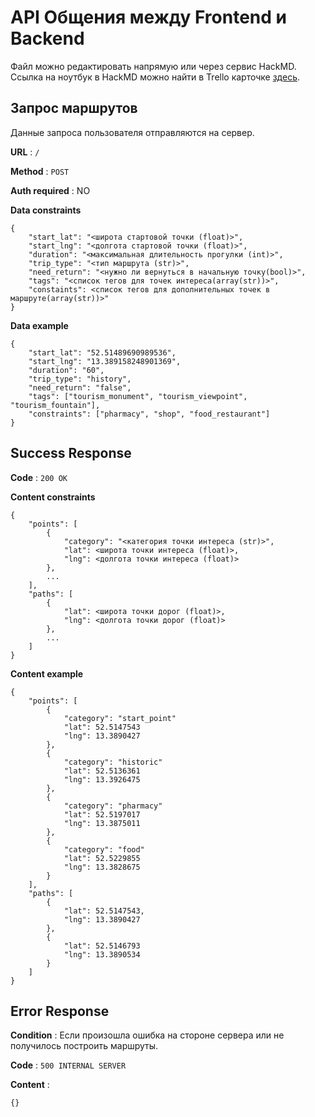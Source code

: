 # API Общения между Frontend и Backend

Файл можно редактировать напрямую или через сервис HackMD. Ссылка на ноутбук в HackMD можно найти в Trello карточке [здесь](https://trello.com/c/NVt5fMRh).

## Запрос маршрутов

Данные запроса пользователя отправляются на сервер.

**URL** : `/`

**Method** : `POST`

**Auth required** : NO

**Data constraints**

```
{
    "start_lat": "<широта стартовой точки (float)>",
    "start_lng": "<долгота стартовой точки (float)>",
    "duration": "<максимальная длительность прогулки (int)>",
    "trip_type": "<тип маршрута (str)>",
    "need_return": "<нужно ли вернуться в начальную точку(bool)>",
    "tags": "<список тегов для точек интереса(array(str))>",
    "constaints": <список тегов для дополнительных точек в маршруте(array(str))>"
}
```

**Data example**

```
{
    "start_lat": "52.51489690989536",
    "start_lng": "13.389158248901369",
    "duration": "60",
    "trip_type": "history",
    "need_return": "false",
    "tags": ["tourism_monument", "tourism_viewpoint", "tourism_fountain"],
    "constraints": ["pharmacy", "shop", "food_restaurant"]
}
```

## Success Response

**Code** : `200 OK`

**Content constraints**

```
{
    "points": [
        {
            "category": "<категория точки интереса (str)>",
            "lat": <широта точки интереса (float)>,
            "lng": <долгота точки интереса (float)>
        },
        ...
    ],
    "paths": [
        {
            "lat": <широта точки дорог (float)>,
            "lng": <долгота точки дорог (float)>
        },
        ...
    ]
}
```

**Content example**

```
{
    "points": [
        {
            "category": "start_point"
            "lat": 52.5147543
            "lng": 13.3890427
        },
        {
            "category": "historic"
            "lat": 52.5136361
            "lng": 13.3926475
        },
        {
            "category": "pharmacy"
            "lat": 52.5197017
            "lng": 13.3875011
        },
        {
            "category": "food"
            "lat": 52.5229855
            "lng": 13.3828675
        }
    ],
    "paths": [
        {
            "lat": 52.5147543,
            "lng": 13.3890427
        },
        {
            "lat": 52.5146793
            "lng": 13.3890534
        }
    ]
}
```

## Error Response

**Condition** : Если произошла ошибка на стороне сервера или не получилось построить маршруты.

**Code** : `500 INTERNAL SERVER`

**Content** :

```
{}
```
